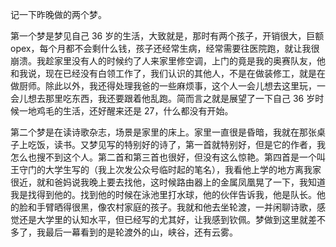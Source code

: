 记一下昨晚做的两个梦。

第一个梦是梦见自己 36 岁的生活，大致就是，那时有两个孩子，开销很大，巨额 opex，每个月都不会剩什么钱，孩子还经常生病，经常需要往医院跑，就让我很崩溃。我趁家里没有人的时候约了人来家里修空调，上门的竟是我的奥赛队友，他和我说，现在已经没有白领工作了，我们认识的其他人，不是在做装修工，就是在做厨师。除此以外，我还得处理我爸的一些麻烦事，这个人一会儿想去这里玩，一会儿想去那里吃东西，我还要跟着他乱跑。简而言之就是展望了一下自己 36 岁时候一地鸡毛的生活，还好醒来还是 27，什么都没有开始。

第二个梦是在读诗歌杂志，场景是家里的床上。家里一直很是昏暗，我就在那张桌子上吃饭，读书。又梦见写的特别好的诗了，第一首就特别好，但是它的作者，我怎么也搜不到这个人。第二首和第三首也很好，但没有这么惊艳。第四首是一个叫王守门的大学生写的（我上次发公众号临时起的笔名），我看他上学的地方离我家很近，就和爸妈说我晚上要去找他，这时候路由器上的金属凤凰晃了一下，我知道我是找得到他的。找到他的时候在泳池里打水球，他的伙伴告诉我，他是队长。他的脸和手臂晒得很黑，像农村家庭的孩子。我就和他去坐轮渡，一并闲聊诗歌，感觉还是大学里的认知水平，但已经写的尤其好，让我感到钦佩。梦做到这里就差不多了，我最后一幕看到的是轮渡外的山，峡谷，还有云雾。